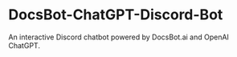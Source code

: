 # DocsBot-ChatGPT-Discord-Bot
 An interactive Discord chatbot powered by DocsBot.ai and OpenAI ChatGPT. 
